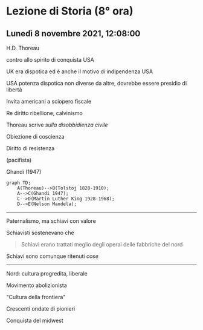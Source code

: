 # Lezione di Storia (8° ora)
## Lunedì 8 novembre 2021, 12:08:00

H.D. Thoreau

contro allo spirito di conquista USA


UK era dispotica ed è anche il motivo di indipendenza USA

USA potenza dispotica non diverse da altre, dovrebbe essere presidio di libertà

Invita americani a sciopero fiscale

Re diritto ribellione, calvinismo

Thoreau scrive _sulla disobbidienza civile_

Obiezione di coscienza

Diritto di resistenza

(pacifista)

Ghandi (1947)

```mermaid
graph TD;
    A(Thoreau)-->B(Tolstoj 1828-1910);
    A-->C(Ghandi 1947);
    C-->D(Martin Luther King 1928-1968);
    D-->E(Nelson Mandela);
```


---

Paternalismo, ma schiavi con valore 


Schiavisti sostenevano che 

> Schiavi erano trattati meglio degli operai delle fabbriche del nord

Schiavi sono comunque ritenuti _cose_

---

Nord: cultura progredita, liberale

Movimento abolizionista


"Cultura della frontiera"

Crescenti ondate di pionieri

Conquista del midwest


<!--stackedit_data:
eyJoaXN0b3J5IjpbMTQ5MzcyMTU3NCwxNDcyMDYxMTYyXX0=
-->